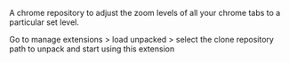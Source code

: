 A chrome repository to adjust the zoom levels of all your chrome tabs to a particular set level. 

Go to manage extensions > load unpacked > select the clone repository path to unpack and start using this extension
